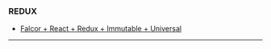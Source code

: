 ### REDUX
* [Falcor + React + Redux + Immutable + Universal](https://github.com/ekosz/postcard-sender)

---


